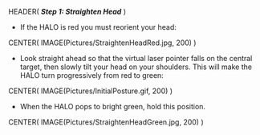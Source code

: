 HEADER( *__Step 1: Straighten Head__* )

- If the HALO is red you must reorient your head:

CENTER( IMAGE(Pictures/StraightenHeadRed.jpg, 200)  )

- Look straight ahead so that the virtual laser pointer falls on the central target, 
then slowly tilt your head on your shoulders. 
This will make the HALO turn progressively from red to green:

CENTER( IMAGE(Pictures/InitialPosture.gif, 200) )

- When the HALO pops to bright green, hold this position.

CENTER( IMAGE(Pictures/StraightenHeadGreen.jpg, 200) )
